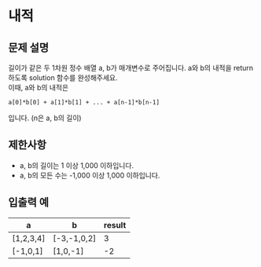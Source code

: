 # 내적

## 문제 설명

길이가 같은 두 1차원 정수 배열 a, b가 매개변수로 주어집니다. a와 b의 내적을 return 하도록 solution 함수를 완성해주세요.  
이때, a와 b의 내적은
```
a[0]*b[0] + a[1]*b[1] + ... + a[n-1]*b[n-1]
```
입니다. (n은 a, b의 길이)  


## 제한사항

- a, b의 길이는 1 이상 1,000 이하입니다.
- a, b의 모든 수는 -1,000 이상 1,000 이하입니다.


## 입출력 예

| a         | b           | result |
|-----------|-------------|--------|
| [1,2,3,4] | [-3,-1,0,2] | 3      |
| [-1,0,1]  | [1,0,-1]    | -2     |
